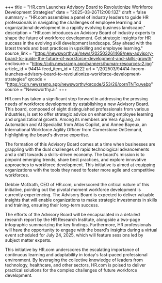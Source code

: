 +++
title = "HR.com Launches Advisory Board to Revolutionize Workforce Development Strategies"
date = "2025-03-26T12:00:13Z"
draft = false
summary = "HR.com assembles a panel of industry leaders to guide HR professionals in navigating the challenges of employee learning and organizational development in a rapidly evolving business landscape."
description = "HR.com introduces an Advisory Board of industry experts to shape the future of workforce development. Get strategic insights for HR success in the evolving skill development landscape. Stay ahead with the latest trends and best practices in upskilling and employee learning."
source_link = "https://newsworthy.ai/news/202503261469/new-advisory-board-to-guide-the-future-of-workforce-development-and-skills-growth"
enclosure = "https://cdn.newsramp.app/banners/human-resources-2.jpg"
article_id = 94414
feed_item_id = 12222
url = "/202503/94414-hrcom-launches-advisory-board-to-revolutionize-workforce-development-strategies"
qrcode = "https://cdn.newsramp.app/newsworthy/qrcode/253/26/cornTNTq.webp"
source = "Newsworthy.ai"
+++

<p>HR.com has taken a significant step forward in addressing the pressing needs of workforce development by establishing a new Advisory Board. This board, composed of eight distinguished professionals from various industries, is set to offer strategic advice on enhancing employee learning and organizational growth. Among its members are Vera Agiang, an Automation and AI Specialist from Atlas Copilot, and Annee Bayeux, an International Workforce Agility Officer from Cornerstone OnDemand, highlighting the board's diverse expertise.</p><p>The formation of this Advisory Board comes at a time when businesses are grappling with the dual challenges of rapid technological advancements and a shift towards a skills-driven economy. The board's mission is to pinpoint emerging trends, share best practices, and explore innovative approaches to workforce development. This initiative is aimed at equipping organizations with the tools they need to foster more agile and competitive workforces.</p><p>Debbie McGrath, CEO of HR.com, underscored the critical nature of this initiative, pointing out the pivotal moment workforce development is currently experiencing. The Advisory Board is expected to deliver valuable insights that will enable organizations to make strategic investments in skills and training, ensuring their long-term success.</p><p>The efforts of the Advisory Board will be encapsulated in a detailed research report by the HR Research Institute, alongside a two-page infographic summarizing the key findings. Furthermore, HR professionals will have the opportunity to engage with the board's insights during a virtual event scheduled for July 24, 2025, which will feature sessions led by subject matter experts.</p><p>This initiative by HR.com underscores the escalating importance of continuous learning and adaptability in today's fast-paced professional environment. By leveraging the collective knowledge of leaders from technology, healthcare, and other sectors, HR.com is poised to deliver practical solutions for the complex challenges of future workforce development.</p>